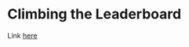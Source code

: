 # Climbing the Leaderboard

Link [here](https://www.hackerrank.com/challenges/climbing-the-leaderboard/problem)
